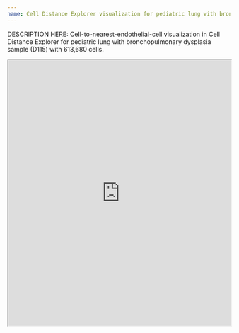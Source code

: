 ```yaml
---
name: Cell Distance Explorer visualization for pediatric lung with bronchopulmonary dysplasia (D115)
---
```

  
DESCRIPTION HERE: Cell-to-nearest-endothelial-cell visualization in Cell Distance Explorer for pediatric lung with bronchopulmonary dysplasia sample (D115) with 613,680 cells.


<iframe src="https://cns-iu.github.io/hra-construction-usage-supporting-information/visualizations/D115.html" width="100%" height="600px"></iframe>
